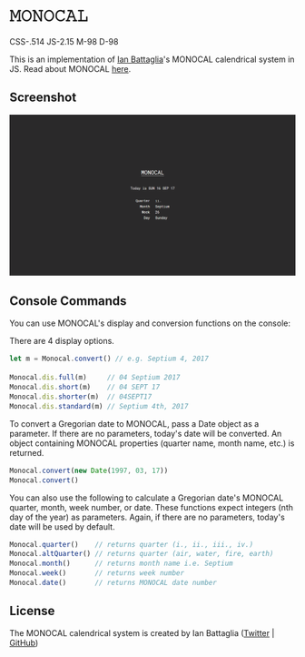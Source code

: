 # &#120444;&#120446;&#120445;&#120446;&#120434;&#120432;&#120443;
CSS-.514 JS-2.15 M-98 D-98

This is an implementation of [Ian Battaglia](https://twitter.com/IanJBattaglia)'s MONOCAL calendrical system in JS. Read about MONOCAL [here](https://monochromatic.co/metachromatic/hub/2017/1/16/monocal-1).

## Screenshot
![MONOCAL](/img/MONOCAL.PNG)

## Console Commands
You can use MONOCAL's display and conversion functions on the console:

There are 4 display options.

```javascript
let m = Monocal.convert() // e.g. Septium 4, 2017

Monocal.dis.full(m)     // 04 Septium 2017
Monocal.dis.short(m)    // 04 SEPT 17
Monocal.dis.shorter(m)  // 04SEPT17
Monocal.dis.standard(m) // Septium 4th, 2017
```

To convert a Gregorian date to MONOCAL, pass a Date object as a parameter. If there are no parameters, today's date will be converted. An object containing MONOCAL properties (quarter name, month name, etc.) is returned.

```javascript
Monocal.convert(new Date(1997, 03, 17))
Monocal.convert()
```

You can also use the following to calculate a Gregorian date's MONOCAL quarter, month, week number, or date. These functions expect integers (nth day of the year) as parameters. Again, if there are no parameters, today's date will be used by default.

```javascript
Monocal.quarter()    // returns quarter (i., ii., iii., iv.)
Monocal.altQuarter() // returns quarter (air, water, fire, earth)
Monocal.month()      // returns month name i.e. Septium
Monocal.week()       // returns week number
Monocal.date()       // returns MONOCAL date number
```

## License
The MONOCAL calendrical system is created by Ian Battaglia ([Twitter](https://twitter.com/IanJBattaglia) | [GitHub](https://github.com/MoreThanLuck))
